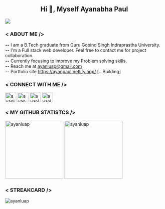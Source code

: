 <h2 align="center">Hi 👋, Myself Ayanabha Paul</h2>

![](https://komarev.com/ghpvc/?username=ayanluap&style=flat-square)

<!-- About -->

<h3>< ABOUT ME /></h3>
<p>
  <strong>--</strong> I am a B.Tech graduate from Guru Gobind Singh Indraprastha University.<br/>
  <strong>--</strong> I'm a Full stack web developer. Feel free to contact me for project collaboration.</br>
  <strong>--</strong> Currently focusing to improve my Problem solving skills.</br>
  <strong>--</strong> Reach me at <a href="mailto:ayanluap@gmail.com">ayanluap@gmail.com</a></br>
  <strong>--</strong> Portfolio site <a href="https://ayanpaul.netlify.app/" target="_blank">https://ayanpaul.netlify.app/</a> [...Building]</br>
</p>

<!-- <h3>< SKILLED IN /></h3> -->


<h3>< CONNECT WITH ME /></h3>
<p align="left">
<a href="https://twitter.com/ayanluap" target="blank"><img align="center" src="https://cdn.jsdelivr.net/npm/simple-icons@3.0.1/icons/twitter.svg" alt="ayanluap" height="30" width="35" /></a>
<a href="https://linkedin.com/in/ayanabha-paul" target="blank"><img align="center" src="https://cdn.jsdelivr.net/npm/simple-icons@3.0.1/icons/linkedin.svg" alt="ayanabha-paul-9102641aa" height="30" width="35" /></a>
<a href="https://www.facebook.com/ayanluap/" target="blank"><img align="center" src="https://cdn.jsdelivr.net/npm/simple-icons@3.0.1/icons/facebook.svg" alt="ayanluap" height="30" width="35" /></a>
<a href="https://instagram.com/ayanluap" target="blank"><img align="center" src="https://cdn.jsdelivr.net/npm/simple-icons@3.0.1/icons/instagram.svg" alt="ayanluap" height="30" width="35" /></a>
</p>

<!-- <img src="./labor_day.gif" alt="myGif" width="150"/> -->

<h3>< MY GITHUB STATISTCS /></h3>
<p width="100%">
<span>
  <img height="185" src="https://github-readme-stats.vercel.app/api?username=ayanluap&show_icons=true&locale=en&layout=compact&theme=dark" alt="ayanluap" />
</span>
<span>
  <img height="185" src="https://github-readme-stats.vercel.app/api/top-langs?username=ayanluap&langs_count=8&show_icons=true&locale=en&layout=compact&theme=dark" alt="ayanluap" />
</span>
</p>

<h3>< STREAKCARD /></h3>
<p ><img align="center" src="https://github-readme-streak-stats.herokuapp.com/?user=ayanluap&theme=dark" alt="ayanluap" /></p>


